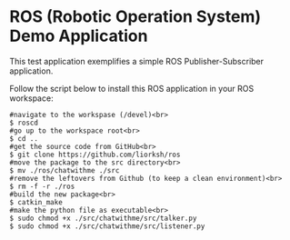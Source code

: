 # ROS (Robotic Operation System) Demo Application

This test application exemplifies a simple ROS Publisher-Subscriber application. 

Follow the script below to install this ROS application in your ROS workspace:
```
#navigate to the workspase (/devel)<br>
$ roscd
#go up to the workspace root<br>
$ cd ..
#get the source code from GitHub<br>
$ git clone https://github.com/liorksh/ros
#move the package to the src directory<br>
$ mv ./ros/chatwithme ./src
#remove the leftovers from Github (to keep a clean environment)<br>
$ rm -f -r ./ros
#build the new package<br>
$ catkin_make
#make the python file as executable<br>
$ sudo chmod +x ./src/chatwithme/src/talker.py
$ sudo chmod +x ./src/chatwithme/src/listener.py



